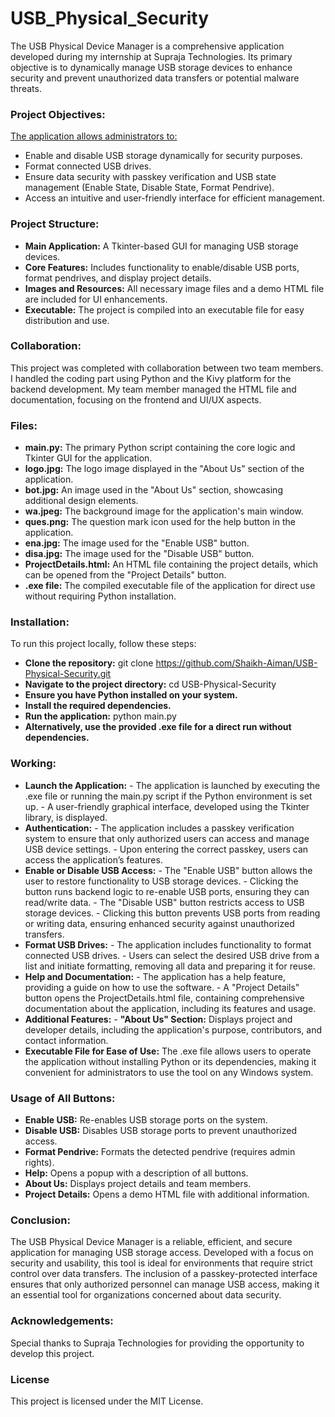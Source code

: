 # USB_Physical_Security
The USB Physical Device Manager is a comprehensive application developed during my internship at Supraja Technologies. Its primary objective is to dynamically manage USB storage devices to enhance security and prevent unauthorized data transfers or potential malware threats.
### Project Objectives:
<ins>The application allows administrators to:</ins>
- Enable and disable USB storage dynamically for security purposes.
- Format connected USB drives.
- Ensure data security with passkey verification and USB state management (Enable State, Disable State, Format Pendrive).
- Access an intuitive and user-friendly interface for efficient management.

### Project Structure:
- __Main Application:__ A Tkinter-based GUI for managing USB storage devices.
- __Core Features:__ Includes functionality to enable/disable USB ports, format pendrives, and display project details.
- __Images and Resources:__ All necessary image files and a demo HTML file are included for UI enhancements.
- __Executable:__ The project is compiled into an executable file for easy distribution and use.

### Collaboration:
This project was completed with collaboration between two team members. I handled the coding part using Python and the Kivy platform for the backend development. My team member managed the HTML file and documentation, focusing on the frontend and UI/UX aspects.

### Files:
- __main.py:__ The primary Python script containing the core logic and Tkinter GUI for the application.
- __logo.jpg:__ The logo image displayed in the "About Us" section of the application.
- __bot.jpg:__ An image used in the "About Us" section, showcasing additional design elements.
- __wa.jpeg:__ The background image for the application's main window.
- __ques.png:__ The question mark icon used for the help button in the application.
- __ena.jpg:__ The image used for the "Enable USB" button.
- __disa.jpg:__ The image used for the "Disable USB" button.
- __ProjectDetails.html:__ An HTML file containing the project details, which can be opened from the "Project Details" button.
- __.exe file:__ The compiled executable file of the application for direct use without requiring Python installation.

### Installation:
To run this project locally, follow these steps:

- __Clone the repository:__
 git clone https://github.com/Shaikh-Aiman/USB-Physical-Security.git
- __Navigate to the project directory:__
cd USB-Physical-Security
- __Ensure you have Python installed on your system.__
- __Install the required dependencies.__
- __Run the application:__
python main.py
- __Alternatively, use the provided .exe file for a direct run without dependencies.__

### Working:
- __Launch the Application:__
         - The application is launched by executing the .exe file or running the main.py script if the Python environment is set up.
         - A user-friendly graphical interface, developed using the Tkinter library, is displayed.
- __Authentication:__
         - The application includes a passkey verification system to ensure that only authorized users can access and manage USB device settings.
         - Upon entering the correct passkey, users can access the application’s features.
- __Enable or Disable USB Access:__
         - The "Enable USB" button allows the user to restore functionality to USB storage devices.
         - Clicking the button runs backend logic to re-enable USB ports, ensuring they can read/write data.
         - The "Disable USB" button restricts access to USB storage devices.
         - Clicking this button prevents USB ports from reading or writing data, ensuring enhanced security against unauthorized transfers.
- __Format USB Drives:__
         - The application includes functionality to format connected USB drives.
         - Users can select the desired USB drive from a list and initiate formatting, removing all data and preparing it for reuse.
- __Help and Documentation:__
         - The application has a help feature, providing a guide on how to use the software.
         - A "Project Details" button opens the ProjectDetails.html file, containing comprehensive documentation about the application, including its features and usage.
- __Additional Features:__
         - __"About Us" Section:__ Displays project and developer details, including the application's purpose, contributors, and contact information.
- __Executable File for Ease of Use:__ The .exe file allows users to operate the application without installing Python or its dependencies, making it convenient for administrators to use the tool on any Windows system.

### Usage of All Buttons:
- __Enable USB:__ Re-enables USB storage ports on the system.
- __Disable USB:__ Disables USB storage ports to prevent unauthorized access.
- __Format Pendrive:__ Formats the detected pendrive (requires admin rights).
- __Help:__ Opens a popup with a description of all buttons.
- __About Us:__ Displays project details and team members.
- __Project Details:__ Opens a demo HTML file with additional information.

### Conclusion:
The USB Physical Device Manager is a reliable, efficient, and secure application for managing USB storage access. Developed with a focus on security and usability, this tool is ideal for environments that require strict control over data transfers. The inclusion of a passkey-protected interface ensures that only authorized personnel can manage USB access, making it an essential tool for organizations concerned about data security.

### Acknowledgements:
Special thanks to Supraja Technologies for providing the opportunity to develop this project.

### License
This project is licensed under the MIT License.











